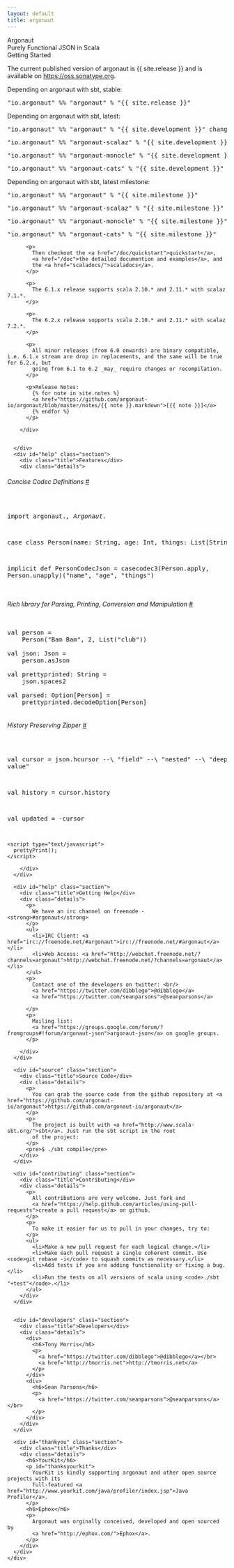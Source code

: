 ```yaml
---
layout: default
title: argonaut
---
```


<div id="banner">
  <div class="guts">
    <div id="project">
      Argonaut
    </div>
    <div id="byline">
      Purely Functional JSON in Scala
    </div>
  </div>
</div>
<div id="main">
  <div class="guts">
    <div id="detail">
      <div id="started" class="section">
        <div class="title">Getting Started</div>
        <div class="details">
          <p>
            The current published version of argonaut is {{ site.release }} and is
            available on <a href="https://oss.sonatype.org">https://oss.sonatype.org</a>.
          </p>
          <p>Depending on argonaut with sbt, stable:</p>
          <pre>"io.argonaut" %% "argonaut" % "{{ site.release }}"     </pre>
          <p>Depending on argonaut with sbt, latest:</p>
          <pre>"io.argonaut" %% "argonaut" % "{{ site.development }}" changing()      </pre>
          <pre>"io.argonaut" %% "argonaut-scalaz" % "{{ site.development }}" changing()      </pre>
          <pre>"io.argonaut" %% "argonaut-monocle" % "{{ site.development }}" changing()      </pre>
          <pre>"io.argonaut" %% "argonaut-cats" % "{{ site.development }}" changing()      </pre>
          <p>Depending on argonaut with sbt, latest milestone:</p>
          <pre>"io.argonaut" %% "argonaut" % "{{ site.milestone }}"  </pre>
          <pre>"io.argonaut" %% "argonaut-scalaz" % "{{ site.milestone }}"  </pre>
          <pre>"io.argonaut" %% "argonaut-monocle" % "{{ site.milestone }}"  </pre>
          <pre>"io.argonaut" %% "argonaut-cats" % "{{ site.milestone }}"  </pre>

          <p>
            Then checkout the <a href="/doc/quickstart">quickstart</a>,
            <a href="/doc">the detailed documention and examples</a>, and
            the <a href="scaladocs/">scaladocs</a>.
          </p>

          <p>
            The 6.1.x release supports scala 2.10.* and 2.11.* with scalaz 7.1.*.
          </p>
 
          <p>
            The 6.2.x release supports scala 2.10.* and 2.11.* with scalaz 7.2.*.
          </p>
 
          <p>
            All minor releases (from 6.0 onwards) are binary compatible, i.e. 6.1.x stream are drop in replacements, and the same will be true for 6.2.x, but
            going from 6.1 to 6.2 _may_ require changes or recompilation.
          </p>

          <p>Release Notes:
            {% for note in site.notes %}
            <a href="https://github.com/argonaut-io/argonaut/blob/master/notes/{{ note }}.markdown">[{{ note }}]</a>
            {% endfor %}
          </p>

        </div>


      </div>
      <div id="help" class="section">
        <div class="title">Features</div>
        <div class="details">
<h6>Concise Codec Definitions <a href="/doc/codec">#</a></h6>
<pre class="prettyprint lang-scala linenums shift">

import argonaut._, Argonaut._

case class Person(name: String, age: Int, things: List[String])

implicit def PersonCodecJson =
  casecodec3(Person.apply, Person.unapply)("name", "age", "things")

</pre>

<h6>Rich library for Parsing, Printing, Conversion and Manipulation <a href="/doc/parsing">#</a></h6>

<pre class="prettyprint lang-scala linenums:9 shift">

val person =
    Person("Bam Bam", 2, List("club"))

val json: Json =
    person.asJson

val prettyprinted: String =
    json.spaces2

val parsed: Option[Person] =
    prettyprinted.decodeOption[Person]

</pre>

<h6>History Preserving Zipper <a href="/doc/zipper">#</a></h6>
<pre class="prettyprint lang-scala linenums:22 shift">

val cursor =
    json.hcursor --\ "field" --\ "nested" --\ "deep" := "new value"

val history =
    cursor.history

val updated =
    -cursor

</pre>

    <script type="text/javascript">
      prettyPrint();
    </script>

        </div>
      </div>

      <div id="help" class="section">
        <div class="title">Getting Help</div>
        <div class="details">
          <p>
            We have an irc channel on freenode - <strong>#argonaut</strong>
          </p>
          <ul>
            <li>IRC Client: <a href="irc://freenode.net/#argonaut">irc://freenode.net/#argonaut</a></li>
            <li>Web Access: <a href="http://webchat.freenode.net/?channels=argonaut">http://webchat.freenode.net/?channels=argonaut</a></li>
          </ul>
          <p>
            Contact one of the developers on twitter: <br/>
            <a href="https://twitter.com/dibblego">@dibblego</a>
            <a href="https://twitter.com/seanparsons">@seanparsons</a>

          </p>
          <p>
            Mailing list:
            <a href="https://groups.google.com/forum/?fromgroups#!forum/argonaut-json">argonaut-json</a> on google groups.
          </p>

        </div>
      </div>

      <div id="source" class="section">
        <div class="title">Source Code</div>
        <div class="details">
          <p>
            You can grab the source code from the github repository at <a href="https://github.com/argonaut-io/argonaut">https://github.com/argonaut-io/argonaut</a>
          </p>
          <p>
            The project is built with <a href="http://www.scala-sbt.org/">sbt</a>. Just run the sbt script in the root
            of the project:
          </p>
          <pre>$ ./sbt compile</pre>
        </div>
      </div>

      <div id="contributing" class="section">
        <div class="title">Contributing</div>
        <div class="details">
          <p>
            All contributions are very welcome. Just fork and
            <a href="https://help.github.com/articles/using-pull-requests">create a pull request</a> on github.
          </p>
          <p>
            To make it easier for us to pull in your changes, try to:
          </p>
          <ul>
            <li>Make a new pull request for each logical change.</li>
            <li>Make each pull request a single coherent commit. Use <code>git rebase -i</code> to squash commits as necessary.</li>
            <li>Add tests if you are adding functionality or fixing a bug.</li>
            <li>Run the tests on all versions of scala using <code>./sbt "+test"</code>.</li>
          </ul>
        </div>
      </div>


      <div id="developers" class="section">
        <div class="title">Developers</div>
        <div class="details">
          <div>
            <h6>Tony Morris</h6>
            <p>
              <a href="https://twitter.com/dibblego">@dibblego</a></br>
              <a href="http://tmorris.net">http://tmorris.net</a>
            </p>
          </div>
          <div>
            <h6>Sean Parsons</h6>
            <p>
              <a href="https://twitter.com/seanparsons">@seanparsons</a></br>
            </p>
          </div>
        </div>
      </div>

      <div id="thankyou" class="section">
        <div class="title">Thanks</div>
        <div class="details">
          <h6>YourKit</h6>
          <p id="thanksyourkit">
            YourKit is kindly supporting argonaut and other open source projects with its
            full-featured <a href="http://www.yourkit.com/java/profiler/index.jsp">Java Profiler</a>.
          </p>
          <h6>Ephox</h6>
          <p>
            Argonaut was orginally conceived, developed and open sourced by
            <a href="http://ephox.com/">Ephox</a>.
          </p>
        </div>
      </div>
    </div>
  </div>

</div>
